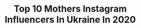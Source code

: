 ---
title: Top 10 Mothers Instagram Influencers In Ukraine In 2020
description: >-
  Find top mothers Instagram influencers in Ukraine in 2020. Most popular hashtags: #ukraine #family #nice #mom.
platform: Instagram
profiles:
  - username: "edense"
    fullname: >-
      Eden Saban Taltal
    location: "Ukraine"
    followers: 88707
    engagement: 177
    commentsToLikes: 0.025453
    avatar: "https://scontent-lhr8-1.cdninstagram.com/v/t51.2885-19/s320x320/83299248_458591961684385_6264578257870389248_n.jpg?_nc_ht=scontent-lhr8-1.cdninstagram.com&_nc_ohc=9NKmJ3j9xHgAX8SqfB3&oh=96f024aed757ce1ec89467a20d228302&oe=5EBA9395"
    verified: true
    hashtags: "#pandorame, #kikogirl, #pandoraxmilliebobbybrown, #dysonhair"
  - username: "your_polovinka_"
    fullname: >-
      𝒴𝒶𝓃𝓀𝒶 𝒫𝑜𝓁𝑜.
    location: "Ukraine"
    followers: 8810
    engagement: 598
    commentsToLikes: 0.031400
    avatar: "https://scontent-lht6-1.cdninstagram.com/v/t51.2885-19/s320x320/75196176_565688980652265_5393087534760722432_n.jpg?_nc_ht=scontent-lht6-1.cdninstagram.com&_nc_ohc=GIwIpfYvbGsAX9sMQY7&oh=9772df4edf10e5936050a34047916b52&oe=5EBB53F5"
    verified: false
    hashtags: "#emotions, #ukraine, #perfectmood, #resting"
  - username: "marinazakutnyaya"
    fullname: >-
      Marina Zakutnyaya ☀ Model
    location: "Ukraine"
    followers: 82404
    engagement: 137
    commentsToLikes: 0.038825
    avatar: "https://scontent-ams4-1.cdninstagram.com/v/t51.2885-19/s320x320/89220763_214964839882200_5037922464122798080_n.jpg?_nc_ht=scontent-ams4-1.cdninstagram.com&_nc_ohc=kIkmBMsP3xkAX9bxRNB&oh=ed228145624c2d01a4cb845911b81bc6&oe=5EB51F43"
    verified: false
    hashtags: "#modelagency, #girls, #maybelline, #bestgirl"
  - username: "undervoodoo"
    fullname: >-
      Cate Underwood
    location: "Ukraine"
    followers: 99235
    engagement: 249
    commentsToLikes: 0.014173
    avatar: "https://scontent-ams4-1.cdninstagram.com/v/t51.2885-19/s320x320/34172067_177809846244870_3143022359582081024_n.jpg?_nc_ht=scontent-ams4-1.cdninstagram.com&_nc_ohc=6U9ZiJsfjcAAX8JBeVY&oh=929902d6f3947b7eaebe8bfb53f32e49&oe=5EBA70BD"
    verified: true
    hashtags: "#nevernotonthejourney, #reflect, #bvlgari, #bzero1rock"
  - username: "iramyshak"
    fullname: >-
      Ira Myshak
    location: "Ukraine"
    followers: 5789
    engagement: 569
    commentsToLikes: 0.014692
    avatar: "https://scontent-bos3-1.cdninstagram.com/v/t51.2885-19/s320x320/66409761_2217796874955047_5088912311565942784_n.jpg?_nc_ht=scontent-bos3-1.cdninstagram.com&_nc_ohc=hQkxNadDiyoAX8w_ECh&oh=5757c1a553014c63a67fdf80410f10e6&oe=5EB17213"
    verified: false
    hashtags: ""
  - username: "torythebest"
    fullname: >-
      Виктория Хода
    location: "Ukraine"
    followers: 58115
    engagement: 1058
    commentsToLikes: 0.060900
    avatar: "https://scontent-lhr8-1.cdninstagram.com/v/t51.2885-19/s320x320/53673742_364984320765105_4632437049838796800_n.jpg?_nc_ht=scontent-lhr8-1.cdninstagram.com&_nc_ohc=T2y5LY9NA1sAX-BQFxJ&oh=03e5fac3eb9a3c593dc8f77daa82186f&oe=5EB8CEB7"
    verified: false
    hashtags: "#prmerul, #valentines, #crazy, #itsmylife"
  - username: "yulia_tyaglo"
    fullname: >-
      Lifestyle 🔹️ Nature
    location: "Ukraine"
    followers: 23616
    engagement: 870
    commentsToLikes: 0.029319
    avatar: "https://scontent-ams4-1.cdninstagram.com/v/t51.2885-19/s320x320/80477801_638356886902818_1140035460257546240_n.jpg?_nc_ht=scontent-ams4-1.cdninstagram.com&_nc_ohc=UWbJi_-WAeYAX8DsWXY&oh=6e23580100c9ea74fc0391fda47c3d02&oe=5EBAFA28"
    verified: false
    hashtags: "#naturephotography, #augda, #natureworld, #igpi"
  - username: "anastasia.personagrata"
    fullname: >-
      Anastasia B. Vladimirovna
    location: "Ukraine"
    followers: 142190
    engagement: 452
    commentsToLikes: 0.023065
    avatar: "https://scontent-amt2-1.cdninstagram.com/v/t51.2885-19/s320x320/65931552_348299129405255_3550882014607441920_n.jpg?_nc_ht=scontent-amt2-1.cdninstagram.com&_nc_ohc=PXI-Nf7_ZzkAX-9pjSv&oh=afa8035e5d6b903abd7e32ddced9cf7c&oe=5EB97CBF"
    verified: false
    hashtags: "#family, #twins, #tsarsky, #lovelypets"
  - username: "natali_dykan"
    fullname: >-
      ⠀⠀⠀⠀⠀⠀⠀⠀⠀⠀⠀⠀⠀⠀⠀Natali 🌸💖👑
    location: "Ukraine"
    followers: 29561
    engagement: 167
    commentsToLikes: 0.123396
    avatar: "https://scontent-ssn1-1.cdninstagram.com/v/t51.2885-19/s320x320/84606459_625530601595802_4930972310959030272_n.jpg?_nc_ht=scontent-ssn1-1.cdninstagram.com&_nc_ohc=JybKk29mPFkAX9rIGCb&oh=c280cdc64273e88c2af93cd471b0c0ac&oe=5E9E199B"
    verified: false
    hashtags: "#gift, #shopping, #girl, #carfromusa"
  - username: "irina_rubinshtein"
    fullname: >-
      Визажист💄Макияж💄Обучение💄
    location: "Ukraine"
    followers: 23800
    engagement: 264
    commentsToLikes: 0.058221
    avatar: "https://scontent-ams4-1.cdninstagram.com/v/t51.2885-19/s320x320/37068057_1951797978205485_8955418596444471296_n.jpg?_nc_ht=scontent-ams4-1.cdninstagram.com&_nc_ohc=4P8xUcISQZsAX8k_5Zo&oh=c5564e293ea24aa394441ac2252244ae&oe=5EBB2157"
    verified: false
    hashtags: "#selfmademakeup, #whiteskin, #weddingday, #weekend"
---